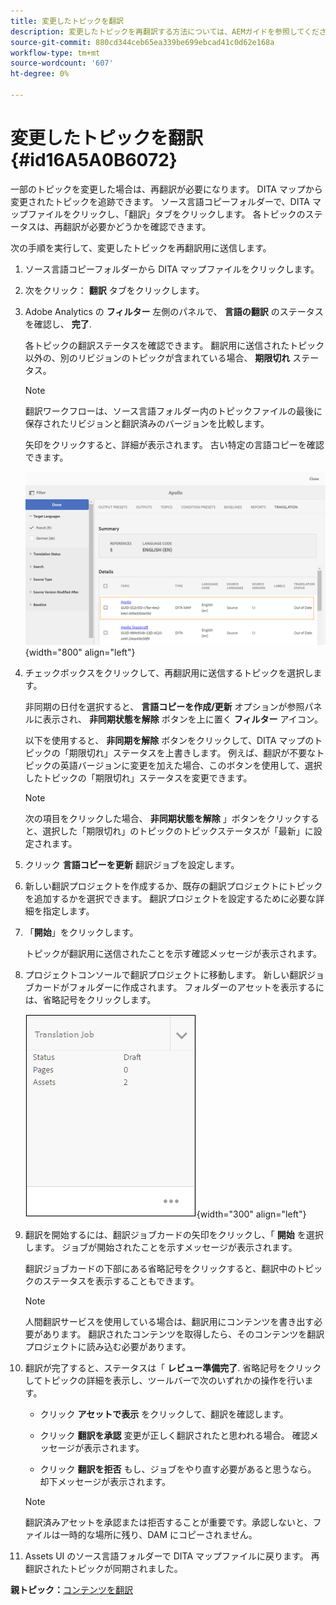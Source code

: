 ```yaml
---
title: 変更したトピックを翻訳
description: 変更したトピックを再翻訳する方法については、AEMガイドを参照してください。
source-git-commit: 880cd344ceb65ea339be699ebcad41c0d62e168a
workflow-type: tm+mt
source-wordcount: '607'
ht-degree: 0%

---
```


# 変更したトピックを翻訳 {#id16A5A0B6072}

一部のトピックを変更した場合は、再翻訳が必要になります。 DITA マップから変更されたトピックを追跡できます。 ソース言語コピーフォルダーで、DITA マップファイルをクリックし、「翻訳」タブをクリックします。 各トピックのステータスは、再翻訳が必要かどうかを確認できます。

次の手順を実行して、変更したトピックを再翻訳用に送信します。

1. ソース言語コピーフォルダーから DITA マップファイルをクリックします。

1. 次をクリック： **翻訳** タブをクリックします。

1. Adobe Analytics の **フィルター** 左側のパネルで、 **言語の翻訳** のステータスを確認し、 **完了**.

   各トピックの翻訳ステータスを確認できます。 翻訳用に送信されたトピック以外の、別のリビジョンのトピックが含まれている場合、 **期限切れ** ステータス。

   >[!NOTE]
   >
   > 翻訳ワークフローは、ソース言語フォルダー内のトピックファイルの最後に保存されたリビジョンと翻訳済みのバージョンを比較します。

   矢印をクリックすると、詳細が表示されます。 古い特定の言語コピーを確認できます。

   ![](images/out-of-sync-uuid.png){width="800" align="left"}

1. チェックボックスをクリックして、再翻訳用に送信するトピックを選択します。

   非同期の日付を選択すると、 **言語コピーを作成/更新** オプションが参照パネルに表示され、 **非同期状態を解除** ボタンを上に置く **フィルター** アイコン。

   以下を使用すると、 **非同期を解除** ボタンをクリックして、DITA マップのトピックの「期限切れ」ステータスを上書きします。 例えば、翻訳が不要なトピックの英語バージョンに変更を加えた場合、このボタンを使用して、選択したトピックの「期限切れ」ステータスを変更できます。

   >[!NOTE]
   >
   > 次の項目をクリックした場合、 **非同期状態を解除** 」ボタンをクリックすると、選択した「期限切れ」のトピックのトピックステータスが「最新」に設定されます。

1. クリック **言語コピーを更新** 翻訳ジョブを設定します。

1. 新しい翻訳プロジェクトを作成するか、既存の翻訳プロジェクトにトピックを追加するかを選択できます。 翻訳プロジェクトを設定するために必要な詳細を指定します。

1. 「**開始**」をクリックします。

   トピックが翻訳用に送信されたことを示す確認メッセージが表示されます。

1. プロジェクトコンソールで翻訳プロジェクトに移動します。 新しい翻訳ジョブカードがフォルダーに作成されます。 フォルダーのアセットを表示するには、省略記号をクリックします。

   ![](images/incremental-job.PNG){width="300" align="left"}

1. 翻訳を開始するには、翻訳ジョブカードの矢印をクリックし、「 **開始** を選択します。 ジョブが開始されたことを示すメッセージが表示されます。

   翻訳ジョブカードの下部にある省略記号をクリックすると、翻訳中のトピックのステータスを表示することもできます。

   >[!NOTE]
   >
   > 人間翻訳サービスを使用している場合は、翻訳用にコンテンツを書き出す必要があります。 翻訳されたコンテンツを取得したら、そのコンテンツを翻訳プロジェクトに読み込む必要があります。

1. 翻訳が完了すると、ステータスは「 **レビュー準備完了**. 省略記号をクリックしてトピックの詳細を表示し、ツールバーで次のいずれかの操作を行います。

   - クリック **アセットで表示** をクリックして、翻訳を確認します。

   - クリック **翻訳を承認** 変更が正しく翻訳されたと思われる場合。 確認メッセージが表示されます。

   - クリック **翻訳を拒否** もし、ジョブをやり直す必要があると思うなら。 却下メッセージが表示されます。

   >[!NOTE]
   >
   > 翻訳済みアセットを承認または拒否することが重要です。承認しないと、ファイルは一時的な場所に残り、DAM にコピーされません。

1. Assets UI のソース言語フォルダーで DITA マップファイルに戻ります。 再翻訳されたトピックが同期されました。


**親トピック：**[&#x200B;コンテンツを翻訳](translation.md)
